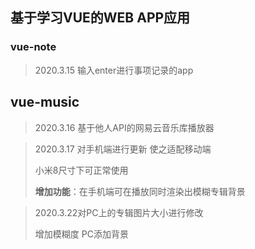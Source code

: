 ##  基于学习VUE的WEB APP应用

### vue-note

> 2020.3.15 输入enter进行事项记录的app

## vue-music

> 2020.3.16 基于他人API的网易云音乐库播放器  

> 2020.3.17 对手机端进行更新 使之适配移动端
>
> 小米8尺寸下可正常使用
>
> **增加功能**：在手机端可在播放同时渲染出模糊专辑背景

> 2020.3.22对PC上的专辑图片大小进行修改
>
> 增加模糊度 PC添加背景
